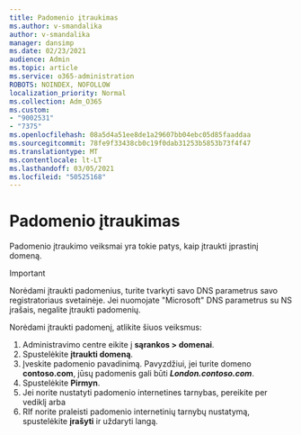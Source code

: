 ```yaml
---
title: Padomenio įtraukimas
ms.author: v-smandalika
author: v-smandalika
manager: dansimp
ms.date: 02/23/2021
audience: Admin
ms.topic: article
ms.service: o365-administration
ROBOTS: NOINDEX, NOFOLLOW
localization_priority: Normal
ms.collection: Adm_O365
ms.custom:
- "9002531"
- "7375"
ms.openlocfilehash: 08a5d4a51ee8de1a29607bb04ebc05d85faaddaa
ms.sourcegitcommit: 78fe9f33438cb0c19f0dab31253b5853b73f4f47
ms.translationtype: MT
ms.contentlocale: lt-LT
ms.lasthandoff: 03/05/2021
ms.locfileid: "50525168"
---
```

# <a name="add-a-subdomain"></a>Padomenio įtraukimas

Padomenio įtraukimo veiksmai yra tokie patys, kaip įtraukti įprastinį domeną. 

> [!IMPORTANT]
> Norėdami įtraukti padomenius, turite tvarkyti savo DNS parametrus savo registratoriaus svetainėje. Jei nuomojate "Microsoft" DNS parametrus su NS įrašais, negalite įtraukti padomenių. 

Norėdami įtraukti padomenį, atlikite šiuos veiksmus:

1. Administravimo centre eikite į **sąrankos > domenai**.
2. Spustelėkite **įtraukti domeną**.
3. Įveskite padomenio pavadinimą. Pavyzdžiui, jei turite domeno **contoso.com**, jūsų padomenis gali būti **_London.contoso.com_**.
4. Spustelėkite **Pirmyn**.
5. Jei norite nustatyti padomenio internetines tarnybas, pereikite per vediklį arba
6. RIf norite praleisti padomenio internetinių tarnybų nustatymą, spustelėkite **įrašyti** ir uždaryti langą.

